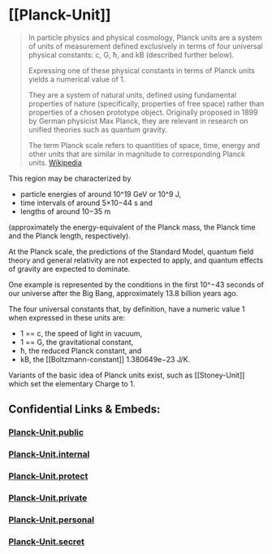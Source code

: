 
# [[Planck-Unit]] 

> In particle physics and physical cosmology, 
> Planck units are a system of units of measurement 
> defined exclusively in terms of four universal physical constants: 
> c, G, ħ, and kB (described further below). 
> 
> Expressing one of these physical constants in terms of Planck units 
> yields a numerical value of 1. 
> 
> They are a system of natural units, defined using fundamental properties of nature (specifically, properties of free space) 
> rather than properties of a chosen prototype object. 
> Originally proposed in 1899 by German physicist Max Planck, 
> they are relevant in research on unified theories such as quantum gravity.
>
> The term Planck scale refers to quantities of space, time, energy 
> and other units that are similar in magnitude to corresponding Planck units. 
> [Wikipedia](https://en.wikipedia.org/wiki/Planck%20units)

This region may be characterized by 
- particle energies of around 10^19 GeV or 10^9 J, 
- time intervals of around 5×10−44 s and 
- lengths of around 10−35 m 

(approximately the energy-equivalent of the Planck mass, 
the Planck time and the Planck length, respectively). 

At the Planck scale, the predictions of the Standard Model, 
quantum field theory and general relativity are not expected to apply, 
and quantum effects of gravity are expected to dominate. 

One example is represented by the conditions in the first 10^−43 seconds 
of our universe after the Big Bang, approximately 13.8 billion years ago.

The four universal constants that, by definition, have a numeric value 1 when expressed in these units are:
- 1 == c, the speed of light in vacuum, 
- 1 == G, the gravitational constant,
- ħ, the reduced Planck constant, and 
- kB, the [[Boltzmann-constant]] 1.380649e−23 J/K. 

Variants of the basic idea of Planck units exist, 
such as [[Stoney-Unit]] which set the elementary Charge to 1. 


## Confidential Links & Embeds: 

### [Planck-Unit.public](/_public/\UnitPlanck-Unit.public.md) 

### [Planck-Unit.internal](/_internal/\UnitPlanck-Unit.internal.md) 

### [Planck-Unit.protect](/_protect/\UnitPlanck-Unit.protect.md) 

### [Planck-Unit.private](/_private/\UnitPlanck-Unit.private.md) 

### [Planck-Unit.personal](/_personal/\UnitPlanck-Unit.personal.md) 

### [Planck-Unit.secret](/_secret/\UnitPlanck-Unit.secret.md)

